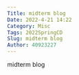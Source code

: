 ```yaml
---
Title: midterm blog
Date: 2022-4-21 14:22
Category: Misc
Tags: 2022SpringCD
Slug: midterm blog
Author: 40923227
---
```

midterm blog

<!-- PELICAN_END_SUMMARY -->



